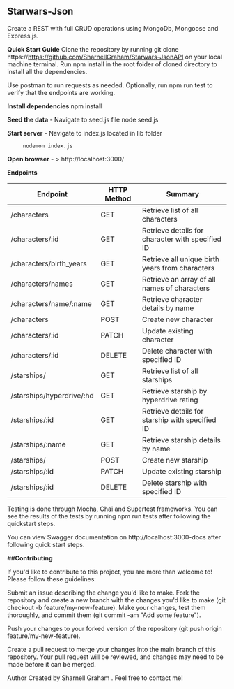 ## Starwars-Json
Create a REST with full CRUD operations using MongoDb, Mongoose and Express.js.




**Quick Start Guide**
Clone the repository by running git clone https://https://github.com/SharnellGraham/Starwars-JsonAPI on your local machine terminal.
Run npm install in the root folder of cloned directory to install all the dependencies.

Use postman to run requests as needed.
Optionally, run npm run test to verify that the endpoints are working.

 **Install dependencies**
     npm install
  

 **Seed the data**
    - Navigate to seed.js file 
         node seed.js 

 **Start server**
    - Navigate to index.js located in lib folder

         nodemon index.js
     

 **Open browser**
    - > http://localhost:3000/



**Endpoints**

| Endpoint                       | HTTP Method | Summary                                             |
|--------------------------------|-------------|-----------------------------------------------------|
| /characters                | GET         | Retrieve list of all characters                     |
| /characters/:id            | GET         | Retrieve details for character with specified ID    |
| /characters/birth_years    | GET         | Retrieve all unique birth years from characters     |
| /characters/names          | GET         | Retrieve an array of all names of characters        |
| /characters/name/:name     | GET         | Retrieve character details by name                  |
| /characters                | POST        | Create new character                                 |
| /characters/:id            | PATCH       | Update existing character                            |
| /characters/:id            | DELETE      | Delete character with specified ID                  |
| /starships/               | GET         | Retrieve list of all starships                      |
| /starships/hyperdrive/:hd  | GET         | Retrieve starship by hyperdrive rating               |
| /starships/:id             | GET         | Retrieve details for starship with specified ID      |
| /starships/:name           | GET         | Retrieve starship details by name                    |
| /starships/               | POST        | Create new starship                                  |
| /starships/:id             | PATCH       | Update existing starship                             |
| /starships/:id             | DELETE      | Delete starship with specified ID                    |




Testing is done through Mocha, Chai and Supertest frameworks. You can see the results of the tests by running npm run tests after following the quickstart steps.

You can view Swagger documentation on http://localhost:3000-docs after following quick start steps.




##**Contributing**

If you'd like to contribute to this project, you are more than welcome to! Please follow these guidelines:

Submit an issue describing the change you'd like to make.
Fork the repository and create a new branch with the changes you'd like to make (git checkout -b feature/my-new-feature).
Make your changes, test them thoroughly, and commit them (git commit -am "Add some feature").

Push your changes to your forked version of the repository (git push origin feature/my-new-feature).

Create a pull request to merge your changes into the main branch of this repository. Your pull request will be reviewed, and changes may need to be made before it can be merged.






Author
Created by Sharnell Graham . Feel free to contact me!

